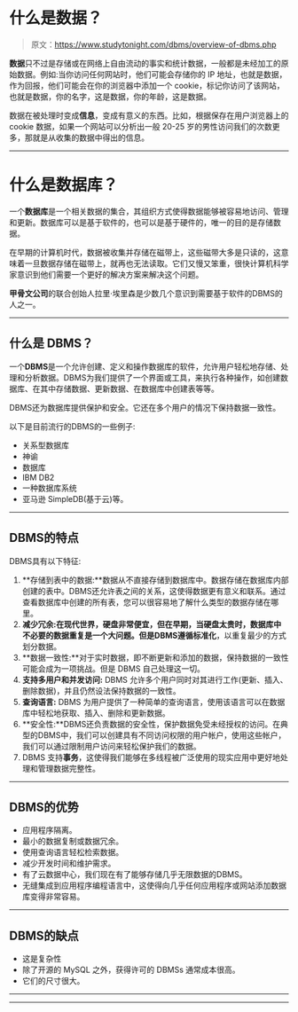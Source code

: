 # 什么是数据？

> 原文：<https://www.studytonight.com/dbms/overview-of-dbms.php>

**数据**只不过是存储或在网络上自由流动的事实和统计数据，一般都是未经加工的原始数据。例如:当你访问任何网站时，他们可能会存储你的 IP 地址，也就是数据，作为回报，他们可能会在你的浏览器中添加一个 cookie，标记你访问了该网站，也就是数据，你的名字，这是数据，你的年龄，这是数据。

数据在被处理时变成**信息**，变成有意义的东西。比如，根据保存在用户浏览器上的 cookie 数据，如果一个网站可以分析出一般 20-25 岁的男性访问我们的次数更多，那就是从收集的数据中得出的信息。

* * *

# 什么是数据库？

一个**数据库**是一个相关数据的集合，其组织方式使得数据能够被容易地访问、管理和更新。数据库可以是基于软件的，也可以是基于硬件的，唯一的目的是存储数据。

在早期的计算机时代，数据被收集并存储在磁带上，这些磁带大多是只读的，这意味着一旦数据存储在磁带上，就再也无法读取。它们又慢又笨重，很快计算机科学家意识到他们需要一个更好的解决方案来解决这个问题。

**甲骨文公司**的联合创始人拉里·埃里森是少数几个意识到需要基于软件的DBMS的人之一。

* * *

## 什么是 DBMS？

一个**DBMS**是一个允许创建、定义和操作数据库的软件，允许用户轻松地存储、处理和分析数据。DBMS为我们提供了一个界面或工具，来执行各种操作，如创建数据库、在其中存储数据、更新数据、在数据库中创建表等等。

DBMS还为数据库提供保护和安全。它还在多个用户的情况下保持数据一致性。

以下是目前流行的DBMS的一些例子:

*   关系型数据库
*   神谕
*   数据库
*   IBM DB2
*   一种数据库系统
*   亚马逊 SimpleDB(基于云)等。

* * *

## DBMS的特点

DBMS具有以下特征:

1.  **存储到表中的数据:**数据从不直接存储到数据库中。数据存储在数据库内部创建的表中。DBMS还允许表之间的关系，这使得数据更有意义和联系。通过查看数据库中创建的所有表，您可以很容易地了解什么类型的数据存储在哪里。
2.  **减少冗余:**在现代世界，硬盘非常便宜，但在早期，当硬盘太贵时，数据库中不必要的数据重复是一个大问题。但是DBMS遵循**标准化**，以重复最少的方式划分数据。
3.  **数据一致性:**对于实时数据，即不断更新和添加的数据，保持数据的一致性可能会成为一项挑战。但是 DBMS 自己处理这一切。
4.  **支持多用户和并发访问:** DBMS 允许多个用户同时对其进行工作(更新、插入、删除数据)，并且仍然设法保持数据的一致性。
5.  **查询语言:** DBMS 为用户提供了一种简单的查询语言，使用该语言可以在数据库中轻松地获取、插入、删除和更新数据。
6.  **安全性:**DBMS还负责数据的安全性，保护数据免受未经授权的访问。在典型的DBMS中，我们可以创建具有不同访问权限的用户帐户，使用这些帐户，我们可以通过限制用户访问来轻松保护我们的数据。
7.  DBMS 支持**事务**，这使得我们能够在多线程被广泛使用的现实应用中更好地处理和管理数据完整性。

* * *

## DBMS的优势

*   应用程序隔离。
*   最小的数据复制或数据冗余。
*   使用查询语言轻松检索数据。
*   减少开发时间和维护需求。
*   有了云数据中心，我们现在有了能够存储几乎无限数据的DBMS。
*   无缝集成到应用程序编程语言中，这使得向几乎任何应用程序或网站添加数据库变得非常容易。

* * *

## DBMS的缺点

*   这是复杂性
*   除了开源的 MySQL 之外，获得许可的 DBMSs 通常成本很高。
*   它们的尺寸很大。

* * *

* * *
